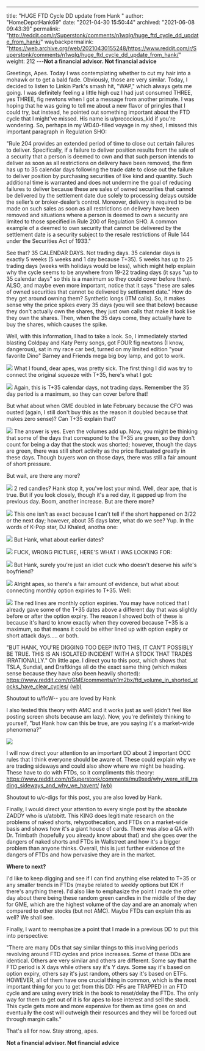 ---
title: "HUGE FTD Cycle DD update from Hank "
author: "HomeDepotHank69"
date: "2021-04-30 15:50:44"
archived: "2021-06-08 09:43:39"
permalink: "http://reddit.com/r/Superstonk/comments/n1wqlg/huge_ftd_cycle_dd_update_from_hank/"
waybackpermalink: "https://web.archive.org/web/20210430155248/https://www.reddit.com/r/Superstonk/comments/n1wqlg/huge_ftd_cycle_dd_update_from_hank/"
weight: 212
---************Not a financial advisor. Not financial advice************


Greetings, Apes. Today I was contemplating whether to cut my hair into a mohawk or to get a bald fade. Obviously, those are very similar. Today, I decided to listen to Linkin Park's smash hit, "WAP," which always gets me going. I was definitely feeling a little high cuz I had just consumed THREE, yes THREE, fig newtons when I got a message from another primate. I was hoping that he was going to tell me about a new flavor of pringles that I could try, but instead, he pointed out something important about the FTD cycle that I might've missed. His name is u/precocious\_kid if you're wondering. So, perhaps in my WD40-filled voyage in my shed, I missed this important paragraph in Regulation SHO: 


"Rule 204 provides an extended period of time to close out certain failures to deliver. Specifically, if a failure to deliver position results from the sale of a security that a person is deemed to own and that such person intends to deliver as soon as all restrictions on delivery have been removed, the firm has up to 35 calendar days following the trade date to close out the failure to deliver position by purchasing securities of like kind and quantity. Such additional time is warranted and does not undermine the goal of reducing failures to deliver because these are sales of owned securities that cannot be delivered by the settlement date due solely to processing delays outside the seller’s or broker-dealer’s control. Moreover, delivery is required to be made on such sales as soon as all restrictions on delivery have been removed and situations where a person is deemed to own a security are limited to those specified in Rule 200 of Regulation SHO. A common example of a deemed to own security that cannot be delivered by the settlement date is a security subject to the resale restrictions of Rule 144 under the Securities Act of 1933." 


See that? 35 CALENDAR DAYS. Not trading days. 35 calendar days is exactly 5 weeks (5 weeks and 1 day because T+35). 5 weeks has up to 25 trading days (weeks with holidays would be less), which might help explain why the cycle seems to be anywhere from 19-22 trading days (it says "up to 35 calendar days" so this is a maximum so they could cover before then). ALSO, and maybe even more important, notice that it says "these are sales of owned securities that cannot be delivered by settlement date." How do they get around owning them? Synthetic longs (ITM calls). So, it makes sense why the price spikes every 35 days (you will see that below) because they don't actually own the shares, they just own calls that make it look like they own the shares. Then, when the 35 days come, they actually have to buy the shares, which causes the spike. 


Well, with this information, I had to take a look. So, I immediately started blasting Coldpay and Katy Perry songs, got FOUR fig newtons (I know, dangerous), sat in my race car bed, turned on my limited edition "your favorite Dino" Barney and Friends mega big boy lamp, and got to work.


![](/img/7hekhuhezbw61.png)
What I found, dear apes, was pretty sick. The first thing I did was try to connect the original squeeze with T+35, here's what I got:


![](/img/872h1c9nrbw61.png)
Again, this is T+35 calendar days, not trading days. Remember the 35 day period is a maximum, so they can cover before that!


But what about when GME doubled in late February because the CFO was ousted (again, I still don't buy this as the reason it doubled because that makes zero sense)? Can T+35 explain that? 


![](/img/jkwvy9gosbw61.png)
The answer is yes. Even the volumes add up. Now, you might be thinking that some of the days that correspond to the T+35 are green, so they don't count for being a day that the stock was shorted; however, though the days are green, there was still short activity as the price fluctuated greatly in these days. Though buyers won on those days, there was still a fair amount of short pressure. 


But wait, are there any more? 


![](/img/4ad6ns8atbw61.png)
2 red candles? Hank stop it, you've lost your mind. Well, dear ape, that is true. But if you look closely, though it's a red day, it gapped up from the previous day. Boom, another increase. But are there more?


![](/img/p6fp1cnptbw61.png)
This one isn't as exact because I can't tell if the short happened on 3/22 or the next day; however, about 35 days later, what do we see? Yup. In the words of K-Pop star, DJ Khaled, anotha one:


![](/img/eyc5ol34ubw61.png)
But Hank, what about earlier dates?


![](/img/rlkwi73szbw61.png)
FUCK, WRONG PICTURE, HERE'S WHAT I WAS LOOKING FOR:


![](/img/kg8r7bqrubw61.png)
But Hank, surely you're just an idiot cuck who doesn't deserve his wife's boyfriend?


![](/img/eru5zl7bvbw61.png)
Alright apes, so there's a fair amount of evidence, but what about connecting monthly option expiries to T+35. Well:


![](/img/vu7yjac7wbw61.png)
The red lines are monthly option expiries. You may have noticed that I already gave some of the T+35 dates above a different day that was slightly before or after the option expiry. The reason I showed both of these is because it's hard to know exactly when they covered because T+35 is a maximum, so that means it could be either lined up with option expiry or short attack days..... or both. 


"BUT HANK, YOU'RE DIGGING TOO DEEP INTO THIS, IT CAN'T POSSIBLY BE TRUE. THIS IS AN ISOLATED INCIDENT WITH A STOCK THAT TRADES IRRATIONALLY." Oh little ape. I direct you to this post, which shows that TSLA, Sundial, and Draftkings all do the exact same thing (which makes sense because they have also been heavily shorted): <https://www.reddit.com/r/GME/comments/n1m2bx/ftd_volume_in_shorted_stocks_have_clear_cycles/> [(wb)](https://web.archive.org/web/20210430201228/https://www.reddit.com/r/GME/comments/n1m2bx/ftd_volume_in_shorted_stocks_have_clear_cycles/) 


Shoutout to u/floW-- you are loved by Hank


I also tested this theory with AMC and it works just as well (didn't feel like posting screen shots because am lazy). Now, you're definitely thinking to yourself, "but Hank how can this be true, are you saying it's a market-wide phenomena?" 


![](/img/vj65861nxbw61.png)


I will now direct your attention to an important DD about 2 important OCC rules that I think everyone should be aware of. These could explain why we are trading sideways and could also show where we might be heading. These have to do with FTDs, so it compliments this theory: <https://www.reddit.com/r/Superstonk/comments/mu9xed/why_were_still_trading_sideways_and_why_we_havent/> [(wb)](https://web.archive.org/web/20210506183957/https://www.reddit.com/r/Superstonk/comments/mu9xed/why_were_still_trading_sideways_and_why_we_havent/) 


Shoutout to u/c-digs for this post, you are also loved by Hank.


Finally, I would direct your attention to every single post by the absolute ZADDY who is u/atobitt. This KING does legitimate research on the problems of naked shorts, rehypothecation, and FTDs on a market-wide basis and shows how it's a giant house of cards. There was also a QA with Dr. Trimbath (hopefully you already know about that) and she goes over the dangers of naked shorts and FTDs in Wallstreet and how it's a bigger problem than anyone thinks. Overall, this is just further evidence of the dangers of FTDs and how pervasive they are in the market. 


**Where to next?**


I'd like to keep digging and see if I can find anything else related to T+35 or any smaller trends in FTDs (maybe related to weekly options but IDK if there's anything there). I'd also like to emphasize the point I made the other day about there being these random green candles in the middle of the day for GME, which are the highest volume of the day and are an anomaly when compared to other stocks (but not AMC). Maybe FTDs can explain this as well? We shall see. 


Finally, I want to reemphasize a point that I made in a previous DD to put this into perspective: 


"There are many DDs that say similar things to this involving periods revolving around FTD cycles and price increases. Some of these DDs are identical. Others are very similar and others are different. Some say that the FTD period is X days while others say it's Y days. Some say it's based on option expiry, others say it's just random, others say it's based on ETFs. HOWEVER, all of them have one crucial thing in common, which is the most important thing for you to get from this DD: HFs are TRAPPED in an FTD cycle and are using every trick in the book to reset/delay the FTDs. The only way for them to get out of it is for apes to lose interest and sell the stock. This cycle gets more and more expensive for them as time goes on and eventually the cost will outweigh their resources and they will be forced out through margin calls." 


That's all for now. Stay strong, apes. 


************Not a financial advisor. Not financial advice************

